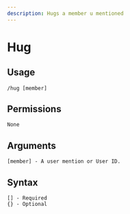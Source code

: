 ```yaml
---
description: Hugs a member u mentioned
---
```


# Hug

## Usage

```
/hug [member]
```

## **Permissions**

```
None
```

## **Arguments**

```
[member] - A user mention or User ID.
```

## Syntax

```
[] - Required
{} - Optional
```
